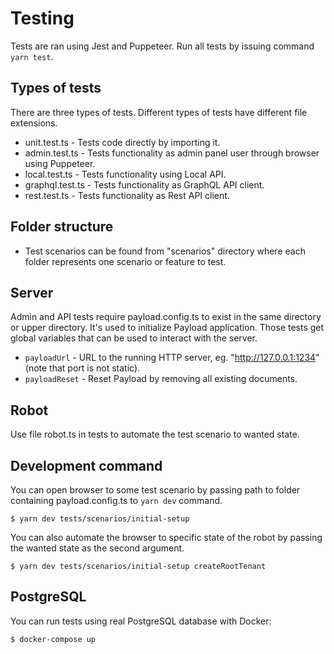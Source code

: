 # Testing

Tests are ran using Jest and Puppeteer. Run all tests by issuing command
`yarn test`.

## Types of tests

There are three types of tests. Different types of tests have different file
extensions.

- unit.test.ts - Tests code directly by importing it.
- admin.test.ts - Tests functionality as admin panel user through browser using
  Puppeteer.
- local.test.ts - Tests functionality using Local API.
- graphql.test.ts - Tests functionality as GraphQL API client.
- rest.test.ts - Tests functionality as Rest API client.

## Folder structure

- Test scenarios can be found from "scenarios" directory where each folder
  represents one scenario or feature to test.

## Server

Admin and API tests require payload.config.ts to exist in the same directory or
upper directory. It's used to initialize Payload application. Those tests get
global variables that can be used to interact with the server.

- `payloadUrl` - URL to the running HTTP server, eg. "http://127.0.0.1:1234"
  (note that port is not static).
- `payloadReset` - Reset Payload by removing all existing documents.

## Robot

Use file robot.ts in tests to automate the test scenario to wanted state.

## Development command

You can open browser to some test scenario by passing path to folder containing
payload.config.ts to `yarn dev` command.

```shell
$ yarn dev tests/scenarios/initial-setup
```

You can also automate the browser to specific state of the robot by passing the
wanted state as the second argument.

```shell
$ yarn dev tests/scenarios/initial-setup createRootTenant
```

## PostgreSQL

You can run tests using real PostgreSQL database with Docker:

```shell
$ docker-compose up
```
